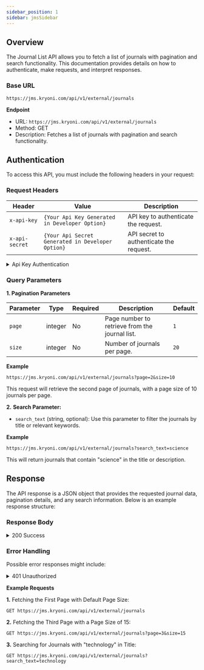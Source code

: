 ```yaml
---
sidebar_position: 1
sidebar: jmsSidebar
---
```


## **Overview**

The Journal List API allows you to fetch a list of journals with pagination and search functionality. This documentation provides details on how to authenticate, make requests, and interpret responses.

### **Base URL**

```plaintext
https://jms.kryoni.com/api/v1/external/journals
```

**Endpoint**

- URL: `https://jms.kryoni.com/api/v1/external/journals`
- Method: GET
- Description: Fetches a list of journals with pagination and search functionality.

## **Authentication**

To access this API, you must include the following headers in your request:

### **Request Headers**

| Header         | Value                                             | Description                             |
| -------------- | ------------------------------------------------- | --------------------------------------- |
| `x-api-key`    | `{Your Api Key Generated in Developer Option}`    | API key to authenticate the request.    |
| `x-api-secret` | `{Your Api Secret Generated in Developer Option}` | API secret to authenticate the request. |

<details className="response-success">
  <summary>Api Key Authentication</summary>

```javascript
{
  "api_key": "string",
  "api_secret": "string"
}
```

</details>

### **Query Parameters**

**1. Pagination Parameters**

| Parameter | Type    | Required | Description                                    | Default |
| --------- | ------- | -------- | ---------------------------------------------- | ------- |
| `page`    | integer | No       | Page number to retrieve from the journal list. | `1`     |
| `size`    | integer | No       | Number of journals per page.                   | `20`    |

**Example**

```plaintext
https://jms.kryoni.com/api/v1/external/journals?page=2&size=10
```

This request will retrieve the second page of journals, with a page size of 10 journals per page.

**2.** **Search Parameter:**

- `search_text` (string, optional): Use this parameter to filter the journals by title or relevant keywords.

**Example**

```plaintext
https://jms.kryoni.com/api/v1/external/journals?search_text=science
```

This will return journals that contain "science" in the title or description.

## **Response**

The API response is a JSON object that provides the requested journal data, pagination details, and any search information. Below is an example response structure:

### **Response Body**

<details className="response-success">
  <summary>200 Success</summary>
  <div className="custom-response">
  The response schema is returned in JSON format with details on the requested journals, pagination, and any applied search filters.
   <details>
    <summary>Response Schema: `application/json`</summary>

| Field                         | Type              | Description                                         |
| ----------------------------- | ----------------- | --------------------------------------------------- |
| `code`                        | integer           | A status code, where `0` indicates success.         |
| `message`                     | string            | Message detailing the status, e.g., "success".      |
| `journals`                    | array of objects  | List of journals that match the query parameters.   |
| ├─ `journals.id`              | integer           | Unique identifier for each journal.                 |
| ├─ `journals.title`           | string            | Title of the journal.                               |
| └─ `journals.created_at`      | string (datetime) | Journal creation date in ISO 8601 format.           |
| `page_context`                | object            | Contains pagination details and search information. |
| ├─ `page_context.page`        | integer           | Current page number of the result.                  |
| ├─ `page_context.size`        | integer           | Number of journals per page.                        |
| ├─ `page_context.total_count` | integer           | Total number of matching journals.                  |
| └─ `page_context.search_text` | string            | Search term used, if any, to filter the journals.   |

  </details>

---

**Response**

    ```javascript  title="API KEY"
    {
      "code": 0,
      "message": "success",
      "journals":
        [
          {
            "id": 1,
            "title": "Journal Of Science",
            "created_at": "2024-08-26T10:58:44.412203Z",
          },
          {
            "id": 2,
            "title": "Journal Of Technology",
            "created_at": "2024-08-27T11:00:00.000000Z",
          },
        ],
      "page_context":
        { "page": 1,
          "size": 20,
          "total_count": 100,
          "search_text": "science"
        },
    }
    ```

  </div>
</details>

### **Error Handling**

Possible error responses might include:

<details className="response-error">
  <summary>401 Unauthorized</summary>
  <div className="custom-response">
   <details>
    <summary>Response Schema: `application/json`</summary>
| Code | Message          | Description                                                        |
| ---- | ---------------- | ------------------------------------------------------------------ |
| `1`  | "Unauthorized"   | Occurs if `x-api-key or` or `x-api-secret` are invalid or missing. |
| `2`  | "Invalid Params" | Triggered when query parameters contain invalid formats or values. |

  </details>

---

**Response**

```javascript
{
  "code": 1,
  "message": "Unauthorized",
  "status_code": 401,
  "error": "Invalid API credentials",
}
```

  </div>
</details>

**Example Requests**

**1.** Fetching the First Page with Default Page Size:

```plaintext
GET https://jms.kryoni.com/api/v1/external/journals
```

**2.** Fetching the Third Page with a Page Size of 15:

```plaintext
GET https://jms.kryoni.com/api/v1/external/journals?page=3&size=15
```

**3.** Searching for Journals with "technology" in Title:

```plaintext
GET https://jms.kryoni.com/api/v1/external/journals?search_text=technology
```
